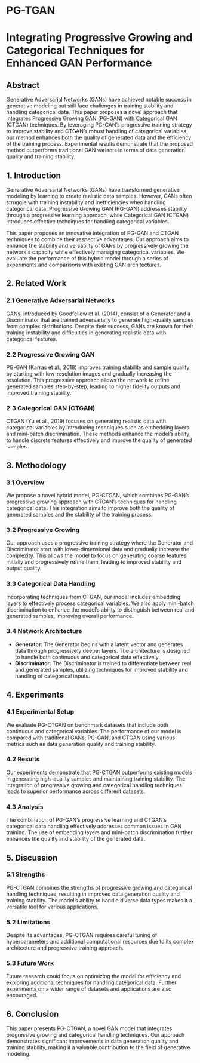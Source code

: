 # PG-TGAN
# Integrating Progressive Growing and Categorical Techniques for Enhanced GAN Performance

## Abstract

Generative Adversarial Networks (GANs) have achieved notable success in generative modeling but still face challenges in training stability and handling categorical data. This paper proposes a novel approach that integrates Progressive Growing GAN (PG-GAN) with Categorical GAN (CTGAN) techniques. By leveraging PG-GAN’s progressive training strategy to improve stability and CTGAN’s robust handling of categorical variables, our method enhances both the quality of generated data and the efficiency of the training process. Experimental results demonstrate that the proposed method outperforms traditional GAN variants in terms of data generation quality and training stability.

## 1. Introduction

Generative Adversarial Networks (GANs) have transformed generative modeling by learning to create realistic data samples. However, GANs often struggle with training instability and inefficiencies when handling categorical data. Progressive Growing GAN (PG-GAN) addresses stability through a progressive learning approach, while Categorical GAN (CTGAN) introduces effective techniques for handling categorical variables.

This paper proposes an innovative integration of PG-GAN and CTGAN techniques to combine their respective advantages. Our approach aims to enhance the stability and versatility of GANs by progressively growing the network's capacity while effectively managing categorical variables. We evaluate the performance of this hybrid model through a series of experiments and comparisons with existing GAN architectures.

## 2. Related Work

### 2.1 Generative Adversarial Networks

GANs, introduced by Goodfellow et al. (2014), consist of a Generator and a Discriminator that are trained adversarially to generate high-quality samples from complex distributions. Despite their success, GANs are known for their training instability and difficulties in generating realistic data with categorical features.

### 2.2 Progressive Growing GAN

PG-GAN (Karras et al., 2018) improves training stability and sample quality by starting with low-resolution images and gradually increasing the resolution. This progressive approach allows the network to refine generated samples step-by-step, leading to higher fidelity outputs and improved training stability.

### 2.3 Categorical GAN (CTGAN)

CTGAN (Yu et al., 2019) focuses on generating realistic data with categorical variables by introducing techniques such as embedding layers and mini-batch discrimination. These methods enhance the model’s ability to handle discrete features effectively and improve the quality of generated samples.

## 3. Methodology

### 3.1 Overview

We propose a novel hybrid model, PG-CTGAN, which combines PG-GAN’s progressive growing approach with CTGAN’s techniques for handling categorical data. This integration aims to improve both the quality of generated samples and the stability of the training process.

### 3.2 Progressive Growing

Our approach uses a progressive training strategy where the Generator and Discriminator start with lower-dimensional data and gradually increase the complexity. This allows the model to focus on generating coarse features initially and progressively refine them, leading to improved stability and output quality.

### 3.3 Categorical Data Handling

Incorporating techniques from CTGAN, our model includes embedding layers to effectively process categorical variables. We also apply mini-batch discrimination to enhance the model’s ability to distinguish between real and generated samples, improving overall performance.

### 3.4 Network Architecture

- **Generator**: The Generator begins with a latent vector and generates data through progressively deeper layers. The architecture is designed to handle both continuous and categorical data effectively.
- **Discriminator**: The Discriminator is trained to differentiate between real and generated samples, utilizing techniques for improved stability and handling of categorical inputs.

## 4. Experiments

### 4.1 Experimental Setup

We evaluate PG-CTGAN on benchmark datasets that include both continuous and categorical variables. The performance of our model is compared with traditional GANs, PG-GAN, and CTGAN using various metrics such as data generation quality and training stability.

### 4.2 Results

Our experiments demonstrate that PG-CTGAN outperforms existing models in generating high-quality samples and maintaining training stability. The integration of progressive growing and categorical handling techniques leads to superior performance across different datasets.

### 4.3 Analysis

The combination of PG-GAN’s progressive learning and CTGAN’s categorical data handling effectively addresses common issues in GAN training. The use of embedding layers and mini-batch discrimination further enhances the quality and stability of the generated data.

## 5. Discussion

### 5.1 Strengths

PG-CTGAN combines the strengths of progressive growing and categorical handling techniques, resulting in improved data generation quality and training stability. The model’s ability to handle diverse data types makes it a versatile tool for various applications.

### 5.2 Limitations

Despite its advantages, PG-CTGAN requires careful tuning of hyperparameters and additional computational resources due to its complex architecture and progressive training approach.

### 5.3 Future Work

Future research could focus on optimizing the model for efficiency and exploring additional techniques for handling categorical data. Further experiments on a wider range of datasets and applications are also encouraged.

## 6. Conclusion

This paper presents PG-CTGAN, a novel GAN model that integrates progressive growing and categorical handling techniques. Our approach demonstrates significant improvements in data generation quality and training stability, making it a valuable contribution to the field of generative modeling.
